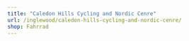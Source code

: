 ```yaml
---
title: "Caledon Hills Cycling and Nordic Cenre"
url: /inglewood/caledon-hills-cycling-and-nordic-cenre/
shop: Fahrrad
---
```

